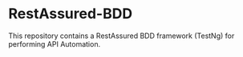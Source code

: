 # RestAssured-BDD

This repository contains a RestAssured BDD framework (TestNg) for performing API Automation.
